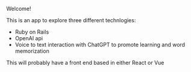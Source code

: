 Welcome!

This is an app to explore three different technlogies:

- Ruby on Rails
- OpenAI api
- Voice to text interaction with ChatGPT to promote learning and word memorization

This will probably have a front end based in either React or Vue
